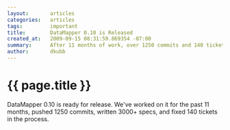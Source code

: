 ```yaml
---
layout:       articles
categories:   articles
tags:         important
title:        DataMapper 0.10 is Released
created_at:   2009-09-15 08:31:59.869354 -07:00
summary:      After 11 months of work, over 1250 commits and 140 tickets fixed 0.10 is ready
author:       dkubb
---
```


{{ page.title }}
================

DataMapper 0.10 is ready for release. We've worked on it for the past 11 months,
pushed 1250 commits, written 3000+ specs, and fixed 140 tickets in the process.
